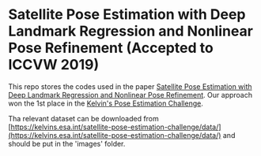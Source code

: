 # Satellite Pose Estimation with Deep Landmark Regression and Nonlinear Pose Refinement (Accepted to ICCVW 2019)

This repo stores the codes used in the paper [Satellite Pose Estimation with Deep Landmark Regression and Nonlinear Pose Refinement](https://arxiv.org/abs/1908.11542). Our approach won the 1st place in the [Kelvin's Pose Estimation Challenge](https://kelvins.esa.int/satellite-pose-estimation-challenge/home/).

Tha relevant dataset can be downloaded from [https://kelvins.esa.int/satellite-pose-estimation-challenge/data/](https://kelvins.esa.int/satellite-pose-estimation-challenge/data/) and should be put in the 'images' folder. 
